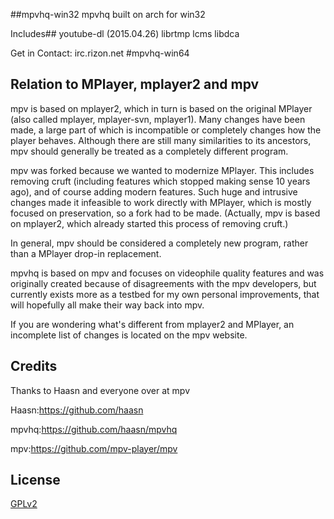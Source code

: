 ##mpvhq-win32
mpvhq built on arch for win32

Includes##
youtube-dl (2015.04.26)
librtmp
lcms
libdca

Get in Contact: irc.rizon.net #mpvhq-win64

## Relation to MPlayer, mplayer2 and mpv


mpv is based on mplayer2, which in turn is based on the original MPlayer
(also called mplayer, mplayer-svn, mplayer1). Many changes have been made, a
large part of which is incompatible or completely changes how the player
behaves. Although there are still many similarities to its ancestors, mpv
should generally be treated as a completely different program.

mpv was forked because we wanted to modernize MPlayer. This includes
removing cruft (including features which stopped making sense 10 years ago),
and of course adding modern features. Such huge and intrusive changes made it
infeasible to work directly with MPlayer, which is mostly focused on
preservation, so a fork had to be made. (Actually, mpv is based on mplayer2,
which already started this process of removing cruft.)

In general, mpv should be considered a completely new program, rather than a
MPlayer drop-in replacement.

mpvhq is based on mpv and focuses on videophile quality features and was
originally created because of disagreements with the mpv developers, but
currently exists more as a testbed for my own personal improvements, that will
hopefully all make their way back into mpv.

If you are wondering what's different from mplayer2 and MPlayer, an incomplete
list of changes is located on the mpv website.

## Credits

Thanks to Haasn and everyone over at mpv

Haasn:https://github.com/haasn

mpvhq:https://github.com/haasn/mpvhq

mpv:https://github.com/mpv-player/mpv

## License 


[GPLv2](https://github.com/mpv-player/mpv/blob/master/LICENSE)
